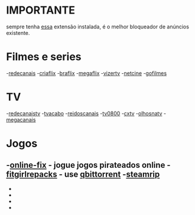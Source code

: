# IMPORTANTE    
sempre tenha [essa](https://ublockorigin.com/) extensão instalada, é o melhor bloqueador de anúncios existente.

# Filmes e series
 -[redecanais](https://redecanais.africa/)
 -[criaflix](https://www.criaflix.live/)
 -[braflix](https://www.braflix.ru/pt)
 -[megaflix](https://megaflix.ac/)
 -[vizertv](https://vizertv.in/)
 -[netcine](https://netcine.yt/)
 -[gofilmes](https://gofilmes.me/br/)
 
# TV
-[redecanaistv](https://redecanaistv.africa/)
-[tvacabo](https://tvacabo.free.nf/?i=1)
-[reidoscanais](https://reidoscanais.eu/)
-[tv0800](https://tv0800.top/)
-[cxtv](https://www.cxtv.com.br/)
-[olhosnatv](https://www.olhosnatv.com.br/)
-[megacanais](https://megacanais.com/aovivo/)

# Jogos
-[online-fix](https://online-fix.me/) - jogue jogos pirateados online
-[fitgirlrepacks](https://fitgirl-repacks.site/) - use [qbittorrent](https://www.qbittorrent.org/download)
-[steamrip](https://steamrip.com/)
-
-
-
-
-

